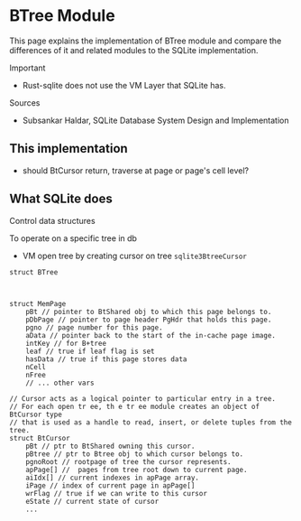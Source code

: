 # BTree Module
This page explains the implementation of BTree module and compare the differences
of it and related modules to the SQLite implementation.


Important
- Rust-sqlite does not use the VM Layer that SQLite has.


Sources
- Subsankar Haldar, SQLite Database System Design and Implementation


## This implementation
- should BtCursor return, traverse at page or page's cell level?


## What SQLite does

Control data structures

To operate on a specific tree in db
- VM open tree by creating cursor on tree `sqlite3BtreeCursor`


``` 
struct BTree
    


struct MemPage
    pBt // pointer to BtShared obj to which this page belongs to.
    pDbPage // pointer to page header PgHdr that holds this page.
    pgno // page number for this page.
    aData // pointer back to the start of the in-cache page image.
    intKey // for B+tree
    leaf // true if leaf flag is set
    hasData // true if this page stores data
    nCell
    nFree
    // ... other vars
    
// Cursor acts as a logical pointer to particular entry in a tree.
// For each open tr ee, th e tr ee module creates an object of BtCursor type 
// that is used as a handle to read, insert, or delete tuples from the tree.
struct BtCursor
    pBt // ptr to BtShared owning this cursor.
    pBtree // ptr to Btree obj to which cursor belongs to.
    pgnoRoot // rootpage of tree the cursor represents.
    apPage[] //  pages from tree root down to current page.
    aiIdx[] // current indexes in apPage array.
    iPage // index of current page in apPage[]
    wrFlag // true if we can write to this cursor
    eState // current state of cursor
    ...
```
